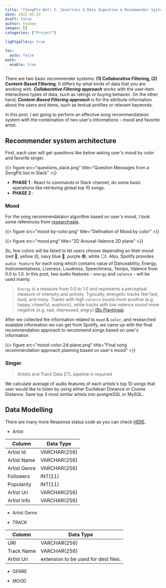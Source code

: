```yaml
---
title: "[SongPlz-Bot] 2. Severless & Data Ingestion & Recommender System"
date: 2022-05-23
draft: false
author: Youhee
images: []
categories: ["Project"]

lightgallery: true

toc:
  auto: false
math:
  enable: true
---
```


There are two basic recommender systems: **(1) Collaborative Filtering, (2) Content-Based Filtering**. It differs by what kinds of data that you are working with. ***Collaborative Filtering approach*** works with the user-item interactions types of data, such as ratings or buying behavior. On the other hand, ***Content-Based Filtering approach*** is for the attribute information about the users and items, such as textual profiles or relevant keywords. 


In this post, I am going to perform an effective song recommendataion system with the combination of two user's informations - mood and favorite artist. 

## Recommender system architecture 
First, each user will get questions like below asking user's mood by color and favorite singer. 


{{< figure src="questions_slack.png" title="Question Messages from a SongPlz bot in Slack" >}}



* **PHASE 1** : React to commands in Slack channel, do some basic operations like retrieving global top 10 songs. 
* **PHASE 2** : 


### Mood 

For the song recommendataion algorithm based on user's mood, I took some references from [researchgate](researchgate.net). 



{{< figure src="mood-by-color.png" title="Defination of Mood by color" >}}


{{< figure src="mood.png" title="2D Arousal-Valence 2D plane" >}}

So, few colors will be listed to let users choose depending on their mood (red 🔴, yellow 🟡, navy blue 🔵, purple 🟣, white ⚪). Also, Spotify provides `audio feature` for each song which contains value of Danceability, Energy, Instrumentalness, Liveness, Loudness, Speechiness, Tempo, Valence from 0.0 to 1.0. In this post, two audio features - `energy` and `valence` - will be used mainly.  


> `Energy` is a measure from 0.0 to 1.0 and represents a perceptual measure of intensity and activity. Typically, energetic tracks feel fast, loud, and noisy. Tracks with high `valence` sound more positive (e.g. happy, cheerful, euphoric), while tracks with low valence sound more negative (e.g. sad, depressed, angry) [(Bo Plantinga)](https://medium.com/@boplantinga/what-do-spotifys-audio-features-tell-us-about-this-year-s-eurovision-song-contest-66ad188e112a#:~:text=Typically%2C%20energetic%20tracks%20feel%20fast,an%20audience%20in%20the%20recording.). 

After we collected the information related to `mood` & `color`, and researched available information we can get from Spotify, we came up with the final recommendation approach to recommend songs based on user's information. 


{{< figure src="mood-color-2d-plane.png" title="Final song recommendation approach planning based on user's mood" >}}
### Singer
> Artists and Track Data ETL pipeline is required. 

We calculate average of audio features of each artists's top 10 songs that user would like to listen by using either Euclidean Distance or Cosine Distance. Save top 3 most similar artists into postgreSQL or MySQL.



## Data Modelling 

There are many more Response status code as you can check [HERE](https://developer.spotify.com/documentation/web-api/).

* Artist

| Column | Data Type |
| ------ | ----------- |
| Artist Id | VARCHAR(256) |
| Artist Name | VARCHAR(256)|
| Artist Genre | VARCHAR(256) |
| Followers | INT(11) |
| Popularity | INT(11) |
| Artist Uri   | VARCHAR(256) |
| Artist Info | VARCHAR(256) |

* Artist Genre


* TRACK 

| Column | Data Type |
| ------ | ----------- |
| URI   | VARCHAR(256) |
| Track Name | VARCHAR(256) |
| Artist Uri    | extension to be used for dest files. |

* GENRE 

* MOOD 